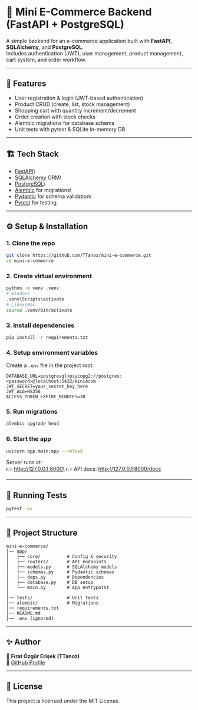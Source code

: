 # 🛒 Mini E-Commerce Backend (FastAPI + PostgreSQL)

A simple backend for an e-commerce application built with **FastAPI**,
**SQLAlchemy**, and **PostgreSQL**.\
Includes authentication (JWT), user management, product management, cart
system, and order workflow.

------------------------------------------------------------------------

## 🚀 Features

-   User registration & login (JWT-based authentication)
-   Product CRUD (create, list, stock management)
-   Shopping cart with quantity increment/decrement
-   Order creation with stock checks
-   Alembic migrations for database schema
-   Unit tests with pytest & SQLite in-memory DB

------------------------------------------------------------------------

## 🏗️ Tech Stack

-   [FastAPI](https://fastapi.tiangolo.com/)\
-   [SQLAlchemy](https://www.sqlalchemy.org/) ORM\
-   [PostgreSQL](https://www.postgresql.org/)\
-   [Alembic](https://alembic.sqlalchemy.org/) for migrations\
-   [Pydantic](https://docs.pydantic.dev/) for schema validation\
-   [Pytest](https://docs.pytest.org/) for testing

------------------------------------------------------------------------

## ⚙️ Setup & Installation

### 1. Clone the repo

``` bash
git clone https://github.com/TTanoz/mini-e-commerce.git
cd mini-e-commerce
```

### 2. Create virtual environment

``` bash
python -m venv .venv
# Windows
.venv\Scripts\activate
# Linux/Mac
source .venv/bin/activate
```

### 3. Install dependencies

``` bash
pip install -r requirements.txt
```

### 4. Setup environment variables

Create a `.env` file in the project root:

    DATABASE_URL=postgresql+psycopg2://postgres:<password>@localhost:5432/miniecom
    JWT_SECRET=your_secret_key_here
    JWT_ALG=HS256
    ACCESS_TOKEN_EXPIRE_MINUTES=30

### 5. Run migrations

``` bash
alembic upgrade head
```

### 6. Start the app

``` bash
uvicorn app.main:app --reload
```

Server runs at:\
👉 http://127.0.0.1:8000\
👉 API docs: http://127.0.0.1:8000/docs

------------------------------------------------------------------------

## 🧪 Running Tests

``` bash
pytest -vv
```

------------------------------------------------------------------------

## 📂 Project Structure

    mini-e-commerce/
    │── app/
    │   ├── core/          # Config & security
    │   ├── routers/       # API endpoints
    │   ├── models.py      # SQLAlchemy models
    │   ├── schemas.py     # Pydantic schemas
    │   ├── deps.py        # Dependencies
    │   ├── database.py    # DB setup
    │   └── main.py        # App entrypoint
    │
    │── tests/             # Unit tests
    │── alembic/           # Migrations
    │── requirements.txt
    │── README.md
    │── .env (ignored)

------------------------------------------------------------------------

## ✨ Author

👤 **Fırat Özgür Erişek (TTanoz)**\
🔗 [GitHub Profile](https://github.com/TTanoz)

------------------------------------------------------------------------

## 📜 License

This project is licensed under the MIT License.

